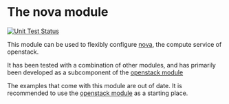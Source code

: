 # The nova module

[![Unit Test Status](https://secure.travis-ci.org/puppetlabs/puppetlabs-nova.png?branch=master)](http://travis-ci.org/puppetlabs/puppetlabs-nova)

This module can be used to flexibly configure [nova](http://nova.openstack.org/),
the compute service of openstack.

It has been tested with a combination of other modules, and has primarily been
developed as a subcomponent of the [openstack module](https://github.com/puppetlabs/puppetlabs-openstack)

The examples that come with this module are out of date. It is recommended to use
the [openstack module](https://github.com/puppetlabs/puppetlabs-openstack) as a starting place.
